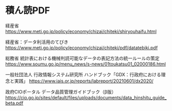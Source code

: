 # 積ん読PDF

経産省
https://www.meti.go.jp/policy/economy/chizai/chiteki/shiryouhaifu.html

経産省：データ利活用のてびき
https://www.meti.go.jp/policy/economy/chizai/chiteki/pdf/datatebiki.pdf

総務省
統計表における機械判読可能なデータの表記方法の統一ルールの策定
https://www.soumu.go.jp/menu_news/s-news/01toukatsu01_02000186.html

一般社団法人 行政情報システム研究所
ハンドブック「GDX：行政府における理念と実践」
https://www.iais.or.jp/reports/labreport/20210601/dx2020/

政府CIOポータル
データ品質管理ガイドブック（β版）
https://cio.go.jp/sites/default/files/uploads/documents/data_hinshitu_guide_beta.pdf
